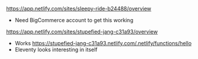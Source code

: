 https://app.netlify.com/sites/sleepy-ride-b24488/overview
- Need BigCommerce account to get this working


https://app.netlify.com/sites/stupefied-jang-c31a93/overview
- Works https://stupefied-jang-c31a93.netlify.com/.netlify/functions/hello
- Eleventy looks interesting in itself